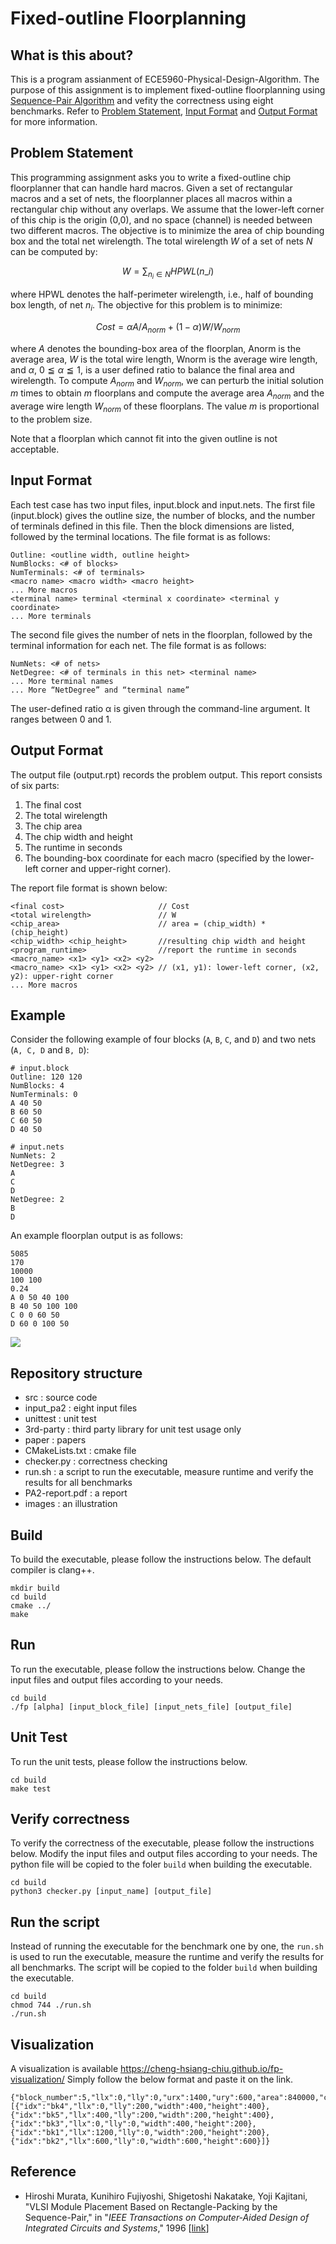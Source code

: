# Fixed-outline Floorplanning


## What is this about?
This is a program assianment of ECE5960-Physical-Design-Algorithm.
The purpose of this assignment is to implement fixed-outline floorplanning using [Sequence-Pair Algorithm](./paper/VLSI_Module_Placement_Based_on_Rectangle-Packing_by_the_Sequence-Pair.pdf)
and vefity the correctness using eight benchmarks.
Refer to [Problem Statement](https://github.com/cheng-hsiang-chiu/ECE5960-Physical-Design-Algorithm/blob/master/PA2/README.md#problem-statement),
[Input Format](https://github.com/cheng-hsiang-chiu/ECE5960-Physical-Design-Algorithm/blob/master/PA2/README.md#input-format) and [Output Format](https://github.com/cheng-hsiang-chiu/ECE5960-Physical-Design-Algorithm/blob/master/PA2/README.md#output-format)
for more information.

## Problem Statement
This programming assignment asks you to write a fixed-outline chip floorplanner that can handle hard macros. Given a set of rectangular macros and a set of nets, the floorplanner places all macros within a rectangular chip without any overlaps. We assume that the lower-left corner of this chip is the origin (0,0), and no space (channel) is needed between two different macros. The objective is to minimize the area of chip bounding box and the total net wirelength. The total wirelength $W$ of a set of nets $N$ can be computed by:

$$
W = \sum_{n_i \in N} HPWL(n\_i)
$$

where HPWL denotes the half-perimeter wirelength, i.e., half of bounding box length, of net $n_i$. The objective for this problem is to minimize:

$$
Cost = \alpha A/A_{norm} + (1 - \alpha) W/W_{norm}
$$

where $A$ denotes the bounding-box area of the floorplan, Anorm is the average area, $W$ is the total wire length, Wnorm is the average wire length, and $\alpha$, $0 ≦ \alpha ≦ 1$, is a user defined ratio to balance the final area and wirelength. To compute $A_{norm}$ and $W_{norm}$, we can perturb the initial solution $m$ times to obtain $m$ floorplans and compute the average area $A_{norm}$ and the average wire length $W_{norm}$ of these floorplans. The value $m$ is proportional to the problem size. 

Note that a floorplan which cannot fit into the given outline is not acceptable.

## Input Format

Each test case has two input files, input.block and input.nets. The first file (input.block) gives the outline size, the number of blocks, and the number of terminals defined in this file. Then the block dimensions are listed, followed by the terminal locations. The file format is as follows:

```text
Outline: <outline width, outline height> 
NumBlocks: <# of blocks> 
NumTerminals: <# of terminals>
<macro name> <macro width> <macro height> 
... More macros
<terminal name> terminal <terminal x coordinate> <terminal y coordinate> 
... More terminals
```

The second file gives the number of nets in the floorplan, followed by the terminal information for each net. The file format is as follows:

```text
NumNets: <# of nets>
NetDegree: <# of terminals in this net> <terminal name>
... More terminal names
... More “NetDegree” and “terminal name”
```

The user-defined ratio α is given through the command-line argument. It ranges between 0 and 1.

## Output Format

The output file (output.rpt) records the problem output. This report consists of six parts: 
  1. The final cost
  2. The total wirelength
  3. The chip area
  4. The chip width and height
  5. The runtime in seconds
  6. The bounding-box coordinate for each macro (specified by the lower-left corner and upper-right corner). 

The report file format is shown below:


```text
<final cost>                     // Cost 
<total wirelength>               // W
<chip_area>                      // area = (chip_width) * (chip_height)
<chip_width> <chip_height>       //resulting chip width and height
<program_runtime>                //report the runtime in seconds
<macro_name> <x1> <y1> <x2> <y2> 
<macro_name> <x1> <y1> <x2> <y2> // (x1, y1): lower-left corner, (x2, y2): upper-right corner 
... More macros
```

## Example

Consider the following example of four blocks (`A`, `B`, `C`, and `D`) and two nets (`A, C, D` and `B, D`):

```text
# input.block
Outline: 120 120 
NumBlocks: 4 
NumTerminals: 0 
A 40 50
B 60 50 
C 60 50 
D 40 50
```

```text
# input.nets
NumNets: 2 
NetDegree: 3 
A
C
D 
NetDegree: 2 
B
D
```

An example floorplan output is as follows:

```
5085 
170 
10000 
100 100 
0.24
A 0 50 40 100 
B 40 50 100 100 
C 0 0 60 50 
D 60 0 100 50
```

![](images/example.png)




## Repository structure
- src : source code
- input_pa2 : eight input files
- unittest : unit test
- 3rd-party : third party library for unit test usage only
- paper : papers
- CMakeLists.txt : cmake file
- checker.py : correctness checking
- run.sh : a script to run the executable, measure runtime and verify the results for all benchmarks
- PA2-report.pdf : a report
- images : an illustration

## Build
To build the executable, please follow the instructions below. The default compiler is clang++.
```
mkdir build
cd build
cmake ../
make
```

## Run
To run the executable, please follow the instructions below.
Change the input files and output files according to your needs.
```
cd build
./fp [alpha] [input_block_file] [input_nets_file] [output_file]
```

## Unit Test
To run the unit tests, please follow the instructions below.
```
cd build
make test
```

## Verify correctness
To verify the correctness of the executable, please follow the instructions below.
Modify the input files and output files according to your needs.
The python file will be copied to the foler `build` when building the executable.
```
cd build
python3 checker.py [input_name] [output_file]
```

## Run the script
Instead of running the executable for the benchmark one by one,
the `run.sh` is used to run the executable, measure the runtime and verify the results for all benchmarks.
The script will be copied to the folder `build` when building the executable.
```
cd build
chmod 744 ./run.sh
./run.sh
```

## Visualization
A visualization is available https://cheng-hsiang-chiu.github.io/fp-visualization/
Simply follow the below format and paste it on the link.
```
{"block_number":5,"llx":0,"lly":0,"urx":1400,"ury":600,"area":840000,"coordinates":[{"idx":"bk4","llx":0,"lly":200,"width":400,"height":400},{"idx":"bk5","llx":400,"lly":200,"width":200,"height":400},{"idx":"bk3","llx":0,"lly":0,"width":400,"height":200},{"idx":"bk1","llx":1200,"lly":0,"width":200,"height":200},{"idx":"bk2","llx":600,"lly":0,"width":600,"height":600}]}
```


## Reference
- Hiroshi Murata, Kunihiro Fujiyoshi, Shigetoshi Nakatake, Yoji Kajitani, "VLSI Module Placement Based on Rectangle-Packing by the Sequence-Pair," in "*IEEE Transactions on Computer-Aided Design of Integrated Circuits and Systems*," 1996 [[link](./paper/VLSI_Module_Placement_Based_on_Rectangle-Packing_by_the_Sequence-Pair.pdf)]
